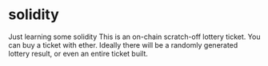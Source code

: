 # solidity
Just learning some solidity
This is an on-chain scratch-off lottery ticket.  You can buy a ticket with ether.  Ideally there will be a randomly generated lottery result, or even an entire ticket built.
